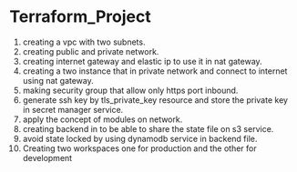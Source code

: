 # Terraform_Project
1. creating a vpc with two subnets.
2. creating public and private network. 
3. creating internet gateway and elastic ip to use it in nat gateway.
4. creating a two instance that in private network and connect to internet using nat gateway.
5. making security group that allow only https port inbound.
6. generate ssh key by tls_private_key resource and store the private key in secret manager service.
7. apply the concept of modules on network.
8. creating backend in to be able to share the state file on s3 service.
9. avoid state locked by using dynamodb service in backend file.
10. Creating two workspaces one for production and the other for development 
